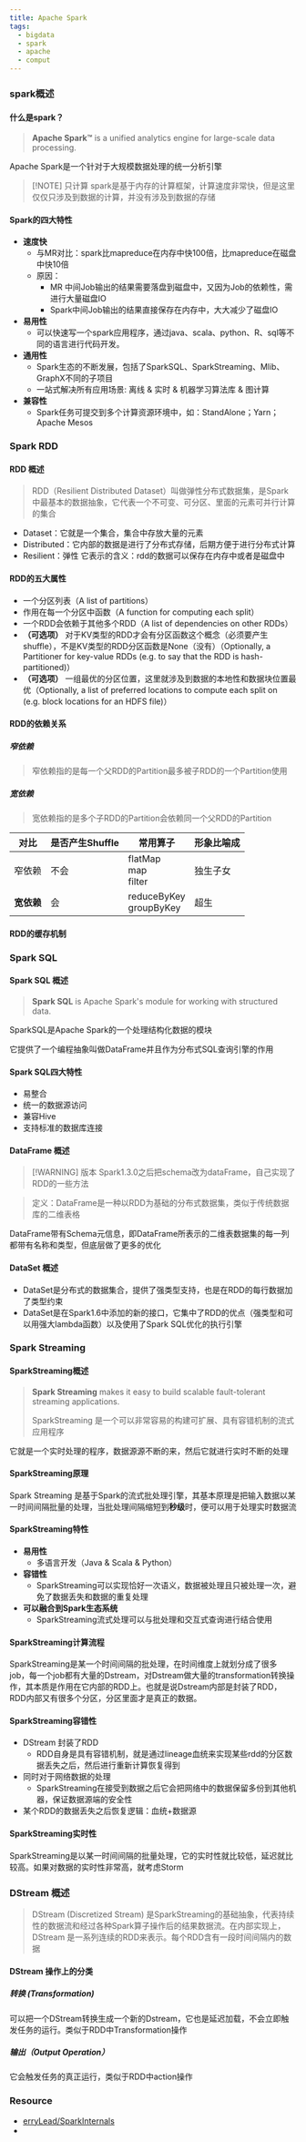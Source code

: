 ```yaml
---
title: Apache Spark
tags:
  - bigdata
  - spark
  - apache
  - comput
---
```

### spark概述

#### 什么是spark？

> **Apache Spark™** is a unified analytics engine for large-scale data processing.

Apache Spark是一个针对于大规模数据处理的统一分析引擎


> [!NOTE] 只计算
> spark是基于内存的计算框架，计算速度非常快，但是这里仅仅只涉及到数据的计算，并没有涉及到数据的存储

#### Spark的四大特性

- **速度快**
	- 与MR对比：spark比mapreduce在内存中快100倍，比mapreduce在磁盘中快10倍
	- 原因：
		- MR 中间Job输出的结果需要落盘到磁盘中，又因为Job的依赖性，需进行大量磁盘IO
		- Spark中间Job输出的结果直接保存在内存中，大大减少了磁盘IO
- **易用性**
	- 可以快速写一个spark应用程序，通过java、scala、python、R、sql等不同的语言进行代码开发。
- **通用性**
	- Spark生态的不断发展，包括了SparkSQL、SparkStreaming、Mlib、GraphX不同的子项目
	- 一站式解决所有应用场景:  离线 & 实时 & 机器学习算法库 & 图计算
- **兼容性**
	- Spark任务可提交到多个计算资源环境中，如：StandAlone；Yarn；Apache Mesos


### Spark RDD

#### RDD 概述

> RDD（Resilient Distributed Dataset）叫做弹性分布式数据集，是Spark中最基本的数据抽象，它代表一个不可变、可分区、里面的元素可并行计算的集合

- Dataset：它就是一个集合，集合中存放大量的元素
- Distributed：它内部的数据是进行了分布式存储，后期方便于进行分布式计算
- Resilient：弹性 它表示的含义：rdd的数据可以保存在内存中或者是磁盘中

####  RDD的五大属性

- 一个分区列表（A list of partitions）
- 作用在每一个分区中函数（A function for computing each split）
- 一个RDD会依赖于其他多个RDD（A list of dependencies on other RDDs）
- **（可选项）** 对于KV类型的RDD才会有分区函数这个概念（必须要产生shuffle），不是KV类型的RDD分区函数是None（没有）（Optionally, a Partitioner for key-value RDDs (e.g. to say that the RDD is hash-partitioned)）
- **（可选项）** 一组最优的分区位置，这里就涉及到数据的本地性和数据块位置最优（Optionally, a list of preferred locations to compute each split on (e.g. block locations for an HDFS file)）
#### RDD的依赖关系

##### 窄依赖

> 窄依赖指的是每一个父RDD的Partition最多被子RDD的一个Partition使用

##### 宽依赖

 > 宽依赖指的是多个子RDD的Partition会依赖同一个父RDD的Partition

| 对比      | 是否产生Shuffle | 常用算子                      | 形象比喻成 |
| ------- | ----------- | ------------------------- | ----- |
| 窄依赖     | 不会          | flatMap<br>map<br>filter  | 独生子女  |
| **宽依赖** | 会           | reduceByKey<br>groupByKey | 超生    |


#### RDD的缓存机制

 
### Spark SQL

#### Spark SQL 概述

> **Spark SQL** is Apache Spark's module for working with structured data.

SparkSQL是Apache Spark的一个处理结构化数据的模块
    
它提供了一个编程抽象叫做DataFrame并且作为分布式SQL查询引擎的作用


#### Spark SQL四大特性

- 易整合
- 统一的数据源访问
- 兼容Hive
- 支持标准的数据库连接

#### DataFrame 概述


> [!WARNING] 版本
> Spark1.3.0之后把schema改为dataFrame，自己实现了RDD的一些方法

> 定义：DataFrame是一种以RDD为基础的分布式数据集，类似于传统数据库的二维表格

DataFrame带有Schema元信息，即DataFrame所表示的二维表数据集的每一列都带有名称和类型，但底层做了更多的优化

#### DataSet 概述

- DataSet是分布式的数据集合，提供了强类型支持，也是在RDD的每行数据加了类型约束
- DataSet是在Spark1.6中添加的新的接口，它集中了RDD的优点（强类型和可以用强大lambda函数）以及使用了Spark SQL优化的执行引擎


### Spark Streaming

#### SparkStreaming概述

> **Spark Streaming** makes it easy to build scalable fault-tolerant streaming applications.
> 
> SparkStreaming 是一个可以非常容易的构建可扩展、具有容错机制的流式应用程序

它就是一个实时处理的程序，数据源源不断的来，然后它就进行实时不断的处理

#### SparkStreaming原理

Spark Streaming 是基于Spark的流式批处理引擎，其基本原理是把输入数据以某一时间间隔批量的处理，当批处理间隔缩短到**秒级**时，便可以用于处理实时数据流

#### SparkStreaming特性

- **易用性**
	- 多语言开发（Java & Scala & Python）
- **容错性**
	- SparkStreaming可以实现恰好一次语义，数据被处理且只被处理一次，避免了数据丢失和数据的重复处理
- **可以融合到Spark生态系统**
	- SparkStreaming流式处理可以与批处理和交互式查询进行结合使用

#### SparkStreaming计算流程

SparkStreaming是某一个时间间隔的批处理，在时间维度上就划分成了很多job，每一个job都有大量的Dstream，对Dstream做大量的transformation转换操作，其本质是作用在它内部的RDD上。也就是说Dstream内部是封装了RDD，RDD内部又有很多个分区，分区里面才是真正的数据。

#### SparkStreaming容错性

- DStream 封装了RDD
	- RDD自身是具有容错机制，就是通过lineage血统来实现某些rdd的分区数据丢失之后，然后进行重新计算恢复得到
- 同时对于网络数据的处理
	- SparkStreaming在接受到数据之后它会把网络中的数据保留多份到其他机器，保证数据源端的安全性
- 某个RDD的数据丢失之后恢复逻辑：血统+数据源

#### SparkStreaming实时性

SparkStreaming是以某一时间间隔的批量处理，它的实时性就比较低，延迟就比较高。如果对数据的实时性非常高，就考虑Storm

### DStream 概述

> DStream (Discretized Stream) 是SparkStreaming的基础抽象，代表持续性的数据流和经过各种Spark算子操作后的结果数据流。在内部实现上，DStream 是一系列连续的RDD来表示。每个RDD含有一段时间间隔内的数据

#### DStream 操作上的分类

##### 转换 (Transformation)

可以把一个DStream转换生成一个新的Dstream，它也是延迟加载，不会立即触发任务的运行。类似于RDD中Transformation操作

##### 输出（Output Operation）

它会触发任务的真正运行，类似于RDD中action操作




### Resource 

- [erryLead/SparkInternals](https://github.com/JerryLead/SparkInternals/tree/master)
- 